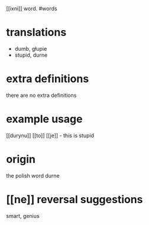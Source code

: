 [[ixni]] word.
#words
# translations
- dumb, głupie
- stupid, durne
# extra definitions
there are no extra definitions
# example usage
[[durynu]] [[to]] [[je]] - this is stupid
# origin
the polish word durne
# [[ne]] reversal suggestions 
smart, genius